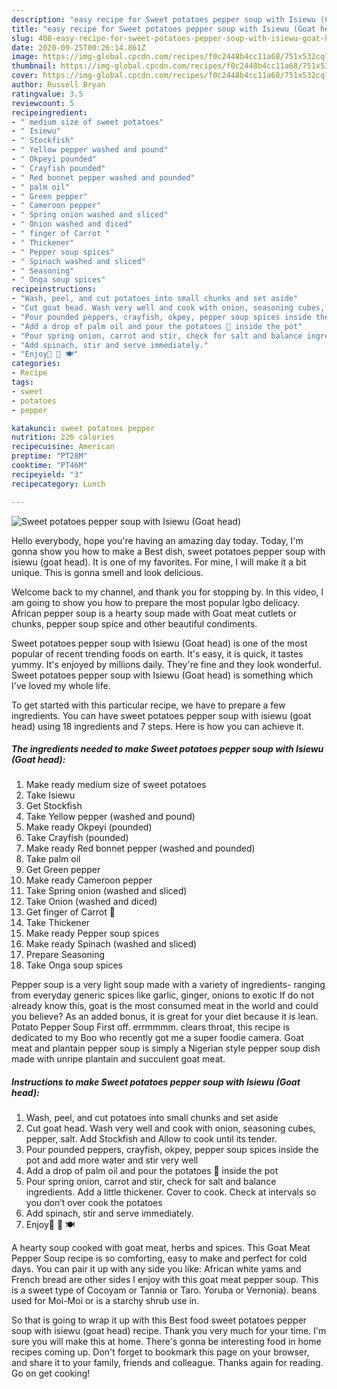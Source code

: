 ```yaml
---
description: "easy recipe for Sweet potatoes pepper soup with Isiewu (Goat head) | how to make homemade Sweet potatoes pepper soup with Isiewu (Goat head)"
title: "easy recipe for Sweet potatoes pepper soup with Isiewu (Goat head) | how to make homemade Sweet potatoes pepper soup with Isiewu (Goat head)"
slug: 408-easy-recipe-for-sweet-potatoes-pepper-soup-with-isiewu-goat-head-how-to-make-homemade-sweet-potatoes-pepper-soup-with-isiewu-goat-head
date: 2020-09-25T00:26:14.861Z
image: https://img-global.cpcdn.com/recipes/f0c2448b4cc11a68/751x532cq70/sweet-potatoes-pepper-soup-with-isiewu-goat-head-recipe-main-photo.jpg
thumbnail: https://img-global.cpcdn.com/recipes/f0c2448b4cc11a68/751x532cq70/sweet-potatoes-pepper-soup-with-isiewu-goat-head-recipe-main-photo.jpg
cover: https://img-global.cpcdn.com/recipes/f0c2448b4cc11a68/751x532cq70/sweet-potatoes-pepper-soup-with-isiewu-goat-head-recipe-main-photo.jpg
author: Russell Bryan
ratingvalue: 3.5
reviewcount: 5
recipeingredient:
- " medium size of sweet potatoes"
- " Isiewu"
- " Stockfish"
- " Yellow pepper washed and pound"
- " Okpeyi pounded"
- " Crayfish pounded"
- " Red bonnet pepper washed and pounded"
- " palm oil"
- " Green pepper"
- " Cameroon pepper"
- " Spring onion washed and sliced"
- " Onion washed and diced"
- " finger of Carrot "
- " Thickener"
- " Pepper soup spices"
- " Spinach washed and sliced"
- " Seasoning"
- " Onga soup spices"
recipeinstructions:
- "Wash, peel, and cut potatoes into small chunks and set aside"
- "Cut goat head. Wash very well and cook with onion, seasoning cubes, pepper, salt. Add Stockfish and Allow to cook until its tender."
- "Pour pounded peppers, crayfish, okpey, pepper soup spices inside the pot and add more water and stir very well"
- "Add a drop of palm oil and pour the potatoes 🥔 inside the pot"
- "Pour spring onion, carrot and stir, check for salt and balance ingredients. Add a little thickener. Cover to cook. Check at intervals so you don’t over cook the potatoes"
- "Add spinach, stir and serve immediately."
- "Enjoy🍴 🥘 🍽"
categories:
- Recipe
tags:
- sweet
- potatoes
- pepper

katakunci: sweet potatoes pepper 
nutrition: 226 calories
recipecuisine: American
preptime: "PT28M"
cooktime: "PT46M"
recipeyield: "3"
recipecategory: Lunch

---
```



![Sweet potatoes pepper soup with Isiewu (Goat head)](https://img-global.cpcdn.com/recipes/f0c2448b4cc11a68/751x532cq70/sweet-potatoes-pepper-soup-with-isiewu-goat-head-recipe-main-photo.jpg)

Hello everybody, hope you're having an amazing day today. Today, I'm gonna show you how to make a Best dish, sweet potatoes pepper soup with isiewu (goat head). It is one of my favorites. For mine, I will make it a bit unique. This is gonna smell and look delicious.

Welcome back to my channel, and thank you for stopping by. In this video, I am going to show you how to prepare the most popular Igbo delicacy. African pepper soup is a hearty soup made with Goat meat cutlets or chunks, pepper soup spice and other beautiful condiments.

Sweet potatoes pepper soup with Isiewu (Goat head) is one of the most popular of recent trending foods on earth. It's easy, it is quick, it tastes yummy. It's enjoyed by millions daily. They're fine and they look wonderful. Sweet potatoes pepper soup with Isiewu (Goat head) is something which I've loved my whole life.


To get started with this particular recipe, we have to prepare a few ingredients. You can have sweet potatoes pepper soup with isiewu (goat head) using 18 ingredients and 7 steps. Here is how you can achieve it.

<!--inarticleads1-->

##### The ingredients needed to make Sweet potatoes pepper soup with Isiewu (Goat head):

1. Make ready  medium size of sweet potatoes
1. Take  Isiewu
1. Get  Stockfish
1. Take  Yellow pepper (washed and pound)
1. Make ready  Okpeyi (pounded)
1. Take  Crayfish (pounded)
1. Make ready  Red bonnet pepper (washed and pounded)
1. Take  palm oil
1. Get  Green pepper
1. Make ready  Cameroon pepper
1. Take  Spring onion (washed and sliced)
1. Take  Onion (washed and diced)
1. Get  finger of Carrot 🥕
1. Take  Thickener
1. Make ready  Pepper soup spices
1. Make ready  Spinach (washed and sliced)
1. Prepare  Seasoning
1. Take  Onga soup spices


Pepper soup is a very light soup made with a variety of ingredients- ranging from everyday generic spices like garlic, ginger, onions to exotic If do not already know this, goat is the most consumed meat in the world and could you believe? As an added bonus, it is great for your diet because it is lean. Potato Pepper Soup First off. errmmmm. clears throat, this recipe is dedicated to my Boo who recently got me a super foodie camera. Goat meat and plantain pepper soup is simply a Nigerian style pepper soup dish made with unripe plantain and succulent goat meat. 

<!--inarticleads2-->

##### Instructions to make Sweet potatoes pepper soup with Isiewu (Goat head):

1. Wash, peel, and cut potatoes into small chunks and set aside
1. Cut goat head. Wash very well and cook with onion, seasoning cubes, pepper, salt. Add Stockfish and Allow to cook until its tender.
1. Pour pounded peppers, crayfish, okpey, pepper soup spices inside the pot and add more water and stir very well
1. Add a drop of palm oil and pour the potatoes 🥔 inside the pot
1. Pour spring onion, carrot and stir, check for salt and balance ingredients. Add a little thickener. Cover to cook. Check at intervals so you don’t over cook the potatoes
1. Add spinach, stir and serve immediately.
1. Enjoy🍴 🥘 🍽


A hearty soup cooked with goat meat, herbs and spices. This Goat Meat Pepper Soup recipe is so comforting, easy to make and perfect for cold days. You can pair it up with any side you like: African white yams and French bread are other sides I enjoy with this goat meat pepper soup. This is a sweet type of Cocoyam or Tannia or Taro. Yoruba or Vernonia). beans used for Moi-Moi or is a starchy shrub use in. 

So that is going to wrap it up with this Best food sweet potatoes pepper soup with isiewu (goat head) recipe. Thank you very much for your time. I'm sure you will make this at home. There's gonna be interesting food in home recipes coming up. Don't forget to bookmark this page on your browser, and share it to your family, friends and colleague. Thanks again for reading. Go on get cooking!

